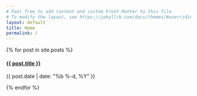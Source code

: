 ```yaml
---
# Feel free to add content and custom Front Matter to this file.
# To modify the layout, see https://jekyllrb.com/docs/themes/#overriding-theme-defaults
layout: default
title: Home
permalink: /
---
```


<div class="post-grid">
  {% for post in site.posts %}
  <div class="post-preview-block">

  <h4><a href="{{ post.url }}" class="post-preview">{{ post.title }}</a></h4>
  <p>{{ post.date | date: "%b %-d, %Y" }}</p>
  </div>
  {% endfor %}
</div>

